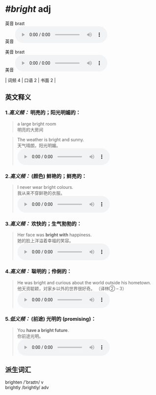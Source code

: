 # ***\#bright*** adj
英音 braɪt  
英音
<audio src="./media/bright-B.aac" controls="controls"></audio>

美音 braɪt  
美音
<audio src="./media/bright.aac" controls="controls"></audio>



| 词频 4 | 口语 2 | 书面 2 |  

英文释义
---
### 1.*高义频：* **明亮的；阳光明媚的：**  

 > a large bright room  
 > 明亮的大房间    

 > The weather is bright and sunny.   
 > 天气晴朗，阳光明媚。    
<audio src="./media/1-bright.aac" controls="controls"></audio>

### 2.*高义频：* **(颜色) 鲜艳的；鲜亮的：**  

 > I never wear bright colours.   
 > 我从来不穿鲜艳的衣服。    
<audio src="./media/2-bright.aac" controls="controls"></audio>

### 3.*高义频：* **欢快的；生气勃勃的：**  

 > Her face was **bright with** happiness.   
 > 她的脸上洋溢着幸福的笑容。    
<audio src="./media/3-bright.aac" controls="controls"></audio>

### 4.*高义频：* **聪明的；伶俐的：**  

 > He was bright and curious about the world outside his hometown.   
 > 他天资聪颖，对家乡以外的世界很好奇。  （译林② – 3）  
<audio src="./media/4-bright.aac" controls="controls"></audio>

### 5.*低义频：* **(前途) 光明的 (promising)：**  

 > You **have a bright future**.   
 > 你前途光明。    
<audio src="./media/5-bright.aac" controls="controls"></audio>


派生词汇
---
brighten /'braɪtn/ v   
brightly /brightly/ adv   

